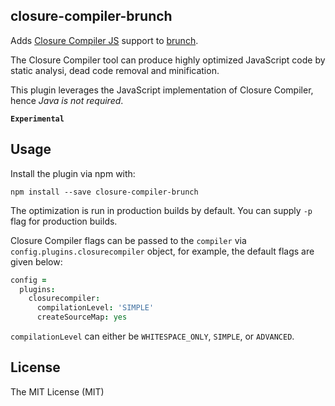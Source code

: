 ## closure-compiler-brunch
Adds [Closure Compiler JS](https://github.com/google/closure-compiler-js) support to [brunch](http://brunch.io).

The Closure Compiler tool can produce highly optimized JavaScript code by static analysi, dead code removal and minification.

This plugin leverages the JavaScript implementation of Closure Compiler, hence _Java is not required_.

**`Experimental`**


## Usage
Install the plugin via npm with:
```
npm install --save closure-compiler-brunch
```

The optimization is run in production builds by default. You can supply `-p` flag for production builds. 

Closure Compiler flags can be passed to the `compiler` via `config.plugins.closurecompiler` object, for example, the default flags are given below:

```coffeescript
config =
  plugins:
    closurecompiler:
      compilationLevel: 'SIMPLE'
      createSourceMap: yes
```

`compilationLevel` can either be `WHITESPACE_ONLY`, `SIMPLE`, or `ADVANCED`. 

## License

The MIT License (MIT)
